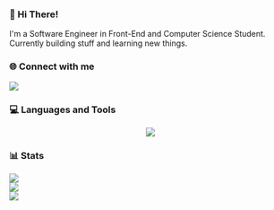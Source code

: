 ### 💫 Hi There!

I'm a Software Engineer in Front-End and Computer Science Student.
Currently building stuff and learning new things.

### 🌐 Connect with me

<p align="left">
  <a href="https://www.linkedin.com/in/amrtamer23/">
    <img src="https://skillicons.dev/icons?i=linkedin" />
  </a>
</p>

### 💻 Languages and Tools

<p align="center">
  <img src="https://skillicons.dev/icons?i=html,css,cpp,py,js,ts,nodejs,tailwindcss,vue,react,next,astro,firebase&perline=5" />
</p>

### 📊 Stats

![](https://github-readme-stats.vercel.app/api?username=AmrTamer23&theme=dark&hide_border=false&include_all_commits=false&count_private=true)<br/>
![](https://github-readme-streak-stats.herokuapp.com/?user=AmrTamer23&theme=dark&hide_border=false)<br/>
![](https://github-readme-stats.vercel.app/api/top-langs/?username=AmrTamer23&theme=dark&hide_border=false&include_all_commits=false&count_private=true&layout=compact)
